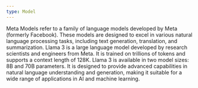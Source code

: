 ```yaml
---
type: Model
---
```


Meta Models refer to a family of language models developed by Meta (formerly Facebook). These models are designed to excel in various natural language processing tasks, including text generation, translation, and summarization. Llama 3 is a large language model developed by research scientists and engineers from Meta. It is trained on trillions of tokens and supports a context length of 128K. Llama 3 is available in two model sizes: 8B and 70B parameters. It is designed to provide advanced capabilities in natural language understanding and generation, making it suitable for a wide range of applications in AI and machine learning.